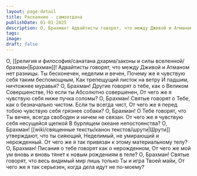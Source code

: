 ```yaml
---
layout: page-detail
title: Раскаяние - самоотдача
publishDate: 01-01-2025
description: О, Брахман! Адвайтисты говорят, что между Дживой и Атманом  нет разницы. Ты бесконечен, неделим и вечен, Почему же я чувствую себя таким беспомощным, Как трепещущий листок на ветру И падшим, ничтожнее муравья?
tags:
image:
draft: false
---
```

О, [[религия и философия/санатана дхарма/законы и силы вселенной/брахман|Брахман]]! Адвайтисты говорят, что между Дживой и Атманом  нет разницы. Ты бесконечен, неделим и вечен, Почему же я чувствую себя таким беспомощным, Как трепещущий листок на ветру И падшим, ничтожнее муравья?  О, Брахман! Другие говорят о тебе, как о Великом Совершенстве, Но если ты Абсолютно совершенен, От чего же я чувствую себя ниже пучка соломы?  О, Брахман! Святые говорят о Тебе, как о безначально чистом. Если ты всегда чист, От чего же я перед тобою чувствую себя грязнее собаки?  О, Брахман! О Тебе говорят, что Ты вечен, всегда свободен и ничем  не связан. От чего же я чувствую себя несущейся щепкой В бурлящем океане непостоянства?  О, Брахман! [[wiki/священные тексты/канон текстов/шрути|Шрути]] утверждают, что ты сияющий, Неделимый, не умирающий и нерожденный. От чего же я так привязан к этому материальному телу?  О, Брахман! Писания о тебе говорят как о нерожденном, От чего же мой ум вновь и вновь тянет к новым  рождениям в теле?  О, Брахман! Святые говорят, что весь видимый мир лишь только  Ты и игра Твоей майи, От чего же я так серьезен, когда дела идут не по-моему?
  
